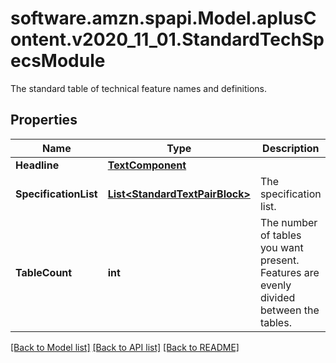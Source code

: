 # software.amzn.spapi.Model.aplusContent.v2020_11_01.StandardTechSpecsModule
The standard table of technical feature names and definitions.

## Properties

Name | Type | Description | Notes
------------ | ------------- | ------------- | -------------
**Headline** | [**TextComponent**](TextComponent.md) |  | [optional] 
**SpecificationList** | [**List&lt;StandardTextPairBlock&gt;**](StandardTextPairBlock.md) | The specification list. | 
**TableCount** | **int** | The number of tables you want present. Features are evenly divided between the tables. | [optional] 

[[Back to Model list]](../README.md#documentation-for-models) [[Back to API list]](../README.md#documentation-for-api-endpoints) [[Back to README]](../README.md)

